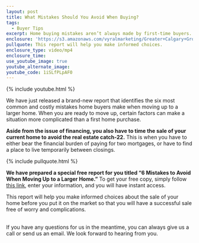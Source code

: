 ```yaml
---
layout: post
title: What Mistakes Should You Avoid When Buying?
tags:
  - Buyer Tips
excerpt: Home buying mistakes aren’t always made by first-time buyers. Move up buyers can fall victim to bad mistakes as well.
enclosure: 'https://s3.amazonaws.com/vyralmarketing/Greater+Calgary+Group/Greater+Calgary+Group-+Move+up+buyers+beware.mp4'
pullquote: This report will help you make informed choices.
enclosure_type: video/mp4
enclosure_time:
use_youtube_image: true
youtube_alternate_image:
youtube_code: 1iSLfPLpAF0
---
```



{% include youtube.html %}

We have just released a brand-new report that identifies the six most common and costly mistakes home buyers make when moving up to a larger home. When you are ready to move up, certain factors can make a situation more complicated than a first home purchase.

**Aside from the issue of financing, you also have to time the sale of your current home to avoid the real estate catch-22.** This is when you have to either bear the financial burden of paying for two mortgages, or have to find a place to live temporarily between closings.

{% include pullquote.html %}

**We have prepared a special free report for you titled “6 Mistakes to Avoid When Moving Up to a Larger Home.”** To get your free copy, simply follow [this link](http://www.greatercalgarygroup.com/info/6-buyer-mistakes), enter your information, and you will have instant access.

This report will help you make informed choices about the sale of your home before you put it on the market so that you will have a successful sale free of worry and complications.

<br>If you have any questions for us in the meantime, you can always give us a call or send us an email. We look forward to hearing from you.